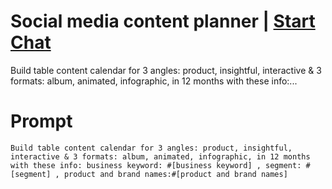 

# Social media content planner | [Start Chat](https://gptcall.net/chat.html?data=%7B%22contact%22%3A%7B%22id%22%3A%221b4420af-fa99-42cc-9d12-eabd1b6c162b%22%2C%22flow%22%3Atrue%7D%7D)
Build table content calendar for 3 angles: product, insightful, interactive & 3 formats: album, animated, infographic, in 12 months with these info:...

# Prompt

```
Build table content calendar for 3 angles: product, insightful, interactive & 3 formats: album, animated, infographic, in 12 months with these info: business keyword: #[business keyword] , segment: #[segment] , product and brand names:#[product and brand names]
```





